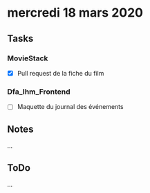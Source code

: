 # mercredi 18 mars 2020

## Tasks

### MovieStack

- [x] Pull request de la fiche du film

### Dfa_Ihm_Frontend

- [ ] Maquette du journal des événements

## Notes

...

## ToDo

...
